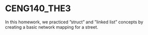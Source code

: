 # CENG140_THE3
In this homework, we practiced ”struct” and ”linked list” concepts by creating a basic
network mapping for a street.
